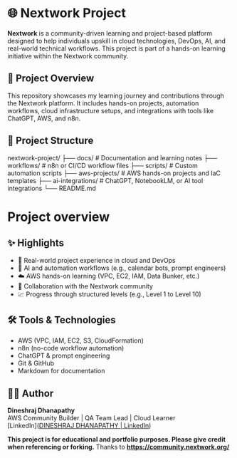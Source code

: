# 🌐 Nextwork Project

**Nextwork** is a community-driven learning and project-based platform designed to help individuals upskill in cloud technologies, DevOps, AI, and real-world technical workflows. This project is part of a hands-on learning initiative within the Nextwork community.

## 🚀 Project Overview

This repository showcases my learning journey and contributions through the Nextwork platform. It includes hands-on projects, automation workflows, cloud infrastructure setups, and integrations with tools like ChatGPT, AWS, and n8n.

## 📁 Project Structure
nextwork-project/ 
├── docs/ # Documentation and learning notes 
├── workflows/ # n8n or CI/CD workflow files 
├── scripts/ # Custom automation scripts 
├── aws-projects/ # AWS hands-on projects and IaC templates 
├── ai-integrations/ # ChatGPT, NotebookLM, or AI tool integrations 
└── README.md 

# Project overview

## ✨ Highlights

- 🔧 Real-world project experience in cloud and DevOps
- 🧠 AI and automation workflows (e.g., calendar bots, prompt engineers)
- ☁️ AWS hands-on learning (VPC, EC2, IAM, Data Bunker, etc.)
- 🤝 Collaboration with the Nextwork community
- 📈 Progress through structured levels (e.g., Level 1 to Level 10)

## 🛠️ Tools & Technologies

- AWS (VPC, IAM, EC2, S3, CloudFormation)
- n8n (no-code workflow automation)
- ChatGPT & prompt engineering
- Git & GitHub
- Markdown for documentation

## 🧑‍💻 Author

**Dineshraj Dhanapathy**    
AWS Community Builder | QA Team Lead | Cloud Learner  
[LinkedIn]([DINESHRAJ DHANAPATHY | LinkedIn](https://www.linkedin.com/in/dineshraj-dhanapathy-25490058/))  


**This project is for educational and portfolio purposes. Please give credit when referencing or forking.**
Thanks to **https://community.nextwork.org/**